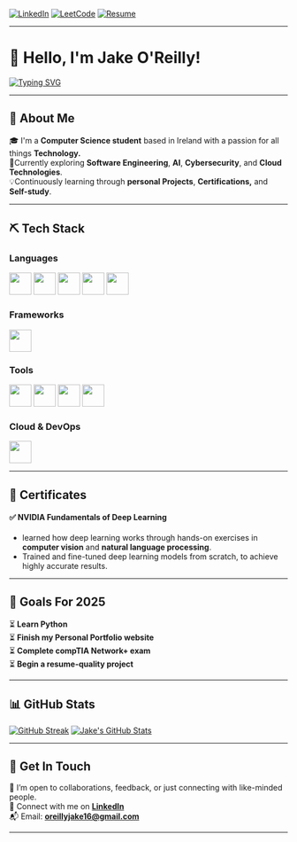 [![LinkedIn](https://img.shields.io/badge/LinkedIn-%230077B5.svg?&style=flat-square&logo=linkedin&logoColor=white)](https://www.linkedin.com/in/jake-o-reilly/)
[![LeetCode](https://img.shields.io/badge/LeetCode-FFA116?style=flat-square&logo=LeetCode&logoColor=black)](https://leetcode.com/u/Jeiri/)
[![Resume](https://img.shields.io/badge/Resume-E63946?style=flat-square&logo=adobeacrobatreader&logoColor=white)](https://drive.google.com/file/d/1ecVymjMvAs4H9JK2sRCXKlQueaC7TRkQ/view?usp=sharing)

---

# 👋 Hello, I'm Jake O'Reilly!
[![Typing SVG](https://readme-typing-svg.herokuapp.com?font=&duration=2500&pause=1000&color=2ECC71&width=435&lines=Computer+Scientist;Tech+Enthusiast;Software+Engineer)](https://git.io/typing-svg)

---

## 🧠 About Me

🎓 I'm a **Computer Science student** based in Ireland with a passion for all things **Technology.**  
🔎Currently exploring **Software Engineering**, **AI**, **Cybersecurity**, and **Cloud Technologies**.  
💡Continuously learning through **personal Projects**, **Certifications,** and **Self-study**.

---

## ⛏️ Tech Stack

### Languages  
[<img src="https://upload.wikimedia.org/wikipedia/commons/c/c3/Python-logo-notext.svg" height="40"/>](https://www.python.org/)
[<img src="https://upload.wikimedia.org/wikipedia/commons/9/99/Unofficial_JavaScript_logo_2.svg" height="40"/>](https://developer.mozilla.org/en-US/docs/Web/JavaScript)
[<img src="https://upload.wikimedia.org/wikipedia/commons/1/19/C_Logo.png" height="40"/>](https://en.wikipedia.org/wiki/C_(programming_language))
[<img src="https://upload.wikimedia.org/wikipedia/commons/6/61/HTML5_logo_and_wordmark.svg" height="40"/>](https://developer.mozilla.org/en-US/docs/Web/HTML)
[<img src="https://upload.wikimedia.org/wikipedia/commons/d/d5/CSS3_logo_and_wordmark.svg" height="40"/>](https://developer.mozilla.org/en-US/docs/Web/CSS)

### Frameworks  
[<img src="https://upload.wikimedia.org/wikipedia/commons/b/b2/Bootstrap_logo.svg" height="40"/>](https://getbootstrap.com/)

### Tools  
[<img src="https://git-scm.com/images/logos/downloads/Git-Icon-1788C.png" height="40"/>](https://git-scm.com/)
[<img src="https://github.githubassets.com/images/modules/logos_page/GitHub-Mark.png" height="40"/>](https://github.com/)
[<img src="https://upload.wikimedia.org/wikipedia/commons/9/9a/Visual_Studio_Code_1.35_icon.svg" height="40"/>](https://code.visualstudio.com/)
[<img src="https://upload.wikimedia.org/wikipedia/commons/3/38/Jupyter_logo.svg" height="40"/>](https://jupyter.org/)

### Cloud & DevOps  
[<img src="https://upload.wikimedia.org/wikipedia/commons/9/93/Amazon_Web_Services_Logo.svg" height="40"/>](https://aws.amazon.com/)

---

## 📄 Certificates

#### ✅ NVIDIA Fundamentals of Deep Learning
- learned how deep learning works through hands-on exercises in **computer vision** and **natural language processing**.
- Trained and fine-tuned deep learning models from scratch, to achieve highly accurate results.

---

## 🥅 Goals For 2025

⏳ **Learn Python**  
⏳ **Finish my Personal Portfolio website**  
⏳ **Complete compTIA Network+ exam**  
⏳ **Begin a resume-quality project**

---

## 📊 GitHub Stats

[![GitHub Streak](https://github-readme-streak-stats.herokuapp.com?user=jakeoreillyy&theme=black-ice&date_format=j%20M%5B%20Y%5D&mode=weekly)](https://git.io/streak-stats)
[![Jake's GitHub Stats](https://github-readme-stats.vercel.app/api?username=jakeoreillyy&show_icons=true&theme=radical)](https://github.com/jakeoreillyy)

---

## 🤝 Get In Touch

📌 I’m open to collaborations, feedback, or just connecting with like-minded people.  
🔗 Connect with me on [**LinkedIn**](https://www.linkedin.com/in/jake-o-reilly/)  
📬 Email: **oreillyjake16@gmail.com**

---
